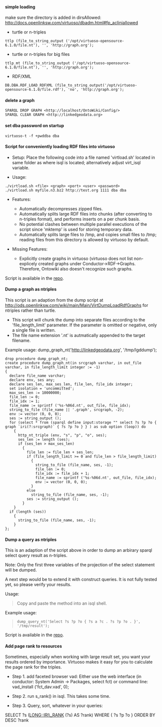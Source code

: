 

#### simple loading ####
make sure the directory is added in dirsAllowed:
http://docs.openlinksw.com/virtuoso/dbadm.html#fp_acliniallowed
  * turtle or n-triples
```
ttlp (file_to_string_output ('/opt/virtuoso-opensource-6.1.0/file.nt'), '', 'http://graph.org'); 
```

  * turtle or n-triples for big files
```
ttlp_mt (file_to_string_output ('/opt/virtuoso-opensource-6.1.0/file.nt'), '', 'http://graph.org'); 
```

  * RDF/XML
```
DB.DBA.RDF_LOAD_RDFXML (file_to_string_output('/opt/virtuoso-opensource-6.1.0/file.rdf'), 'no', 'http://graph.org'); 
```

#### delete a graph ####
```
SPARQL DROP GRAPH <http://localhost/OntoWiki/Config/>
SPARQL CLEAR GRAPH <http://linkedgeodata.org>
```

#### set dba password on startup ####
```
virtuoso-t -f +pwddba dba
```

#### Script for conveniently loading RDF files into virtuoso ####
  * Setup: Place the following code into a file named 'virtload.sh' located in same folder as where isql is located; alternatively adjust virt\_isql variable.

  * Usage:
```
./virtload.sh <file> <graph> <port> <user> <password>
./virtload.sh myfile.n3.bz2 http://test.org 1111 dba dba
```

  * Features:
    * Automatically decompresses zipped files.
    * Automatically splits large RDF files into chunks (after converting to n-triples format), and performs inserts on a per chunk basis.
    * No potential clashes between multiple parallel executions of the script since 'mktemp' is used for storing temporary data.
    * Automatically splits large files to /tmp, and copies small files to /tmp; reading files from this directory is allowed by virtuoso by default.

  * Missing Features:
    * Explicitly create graphs in virtuoso (virtuoso does not list non-explicely created graphs under Conductor->RDF->Graphs. Therefore, Ontowiki also doesn't recognize such graphs.

Script is available in the [repo](http://code.google.com/p/aksw-commons/source/browse/scripts/virtuoso/virtload.sh).


#### Dump a graph as ntriples ####
This script is an adaption from the dump script at http://ods.openlinksw.com/wiki/main/Main/VirtDumpLoadRdfGraphs for ntriples rather than turtle.

  * This script will chunk the dump into separate files according to the 'file\_length\_limit' parameter. If the parameter is omitted or negative, only a single file is written.
  * The file name extension '.nt' is autmatically appended to the target filename.

Example usage:
dump\_graph\_nt('http://linkedgeodata.org', '/tmp/lgddump');

```
drop procedure dump_graph_nt;
create procedure dump_graph_nt(in srcgraph varchar, in out_file varchar, in file_length_limit integer := -1)
{
  declare file_name varchar;
  declare env, ses any;
  declare ses_len, max_ses_len, file_len, file_idx integer;
  set isolation = 'uncommitted';
  max_ses_len := 10000000;
  file_len := 0;
  file_idx := 1;
  file_name := sprintf ('%s-%06d.nt', out_file, file_idx);
  string_to_file (file_name || '.graph', srcgraph, -2);
  env := vector (0, 0, 0);
  ses := string_output ();
  for (select * from (sparql define input:storage "" select ?s ?p ?o { graph `iri(?:srcgraph)` { ?s ?p ?o } } ) as sub option (loop)) do
    {
      http_nt_triple (env, "s", "p", "o", ses);
      ses_len := length (ses);
      if (ses_len > max_ses_len)
        {
          file_len := file_len + ses_len;
          if (file_length_limit >= 0 and file_len > file_length_limit)
            {
              string_to_file (file_name, ses, -1);
              file_len := 0;
              file_idx := file_idx + 1;
              file_name := sprintf ('%s-%06d.nt', out_file, file_idx);
              env := vector (0, 0, 0);
            }
          else
            string_to_file (file_name, ses, -1);
          ses := string_output ();
        }
    }
  if (length (ses))
    {
      string_to_file (file_name, ses, -1);
    }
};

```


#### Dump a query as ntriples ####
This is an adaption of the script above in order to dump an arbirary sparql select query result as n-triples.

Note: Only the first three variables of the projection of the select statement will be dumped.

A next step would be to extend it with construct queries.
It is not fully tested yet, so please verify your results.

Usage:
> Copy and paste the method into an isql shell.

Example usage:
> `dump_query_nt('Select ?s ?p ?o { ?s a ?c . ?s ?p ?o . }', '/tmp/result');`

Script is available in the [repo](http://code.google.com/p/aksw-commons/source/browse/scripts/virtuoso/dump_query_nt.vpl).

#### Add page rank to resources ####

Sometimes, especially when working with large result set, you want your results ordered by importance. Virtuoso makes it easy for you to calculate the page rank for the triples.

  * Step 1.
add faceted browser vad: Either use the web interface (in conductor: System Admin -> Packages, select fct) or command line: vad\_install ('fct\_dav.vad', 0);

  * Step 2.
run s\_rank() in isql. This takes some time.

  * Step 3.
Query, sort, whatever in your queries:

SELECT ?s (<LONG::IRI\_RANK> (?s) AS ?rank) WHERE { ?s ?p ?o } ORDER BY DESC ?rank
